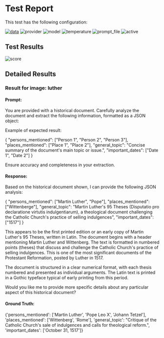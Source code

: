 # Test Report

This test has the following configuration:

<a href="/benchmarks/test_benchmark2"><img src="https://img.shields.io/badge/data-test_benchmark2-lightgrey" alt="data"></a>&nbsp;<img src="https://img.shields.io/badge/provider-anthropic-green" alt="provider">&nbsp;<img src="https://img.shields.io/badge/model-claude--3--5--sonnet--20241022-blue" alt="model">&nbsp;<img src="https://img.shields.io/badge/temperature-0.5-7fff00" alt="temperature">&nbsp;<img src="https://img.shields.io/badge/prompt_file-a_prompt.txt-lightgrey" alt="prompt_file">&nbsp;<img src="https://img.shields.io/badge/active-yes-brightgreen" alt="active">

## Test Results
<img src="https://img.shields.io/badge/score-niy-brightgreen" alt="score">&nbsp;

## Detailed Results

### Result for image: luther

#### Prompt:
  You are provided with a historical document. Carefully analyze the document and extract the following information, formatted as a JSON object:

Example of expected result:

{
"persons_mentioned": ["Person 1", "Person 2", "Person 3"],
"places_mentioned": ["Place 1", "Place 2"],
"general_topic": "Concise summary of the document's main topic or issue.",
"important_dates": ["Date 1", "Date 2"]
}

Ensure accuracy and completeness in your extraction.

#### Response:
  Based on the historical document shown, I can provide the following JSON analysis:

{
"persons_mentioned": ["Martin Luther", "Pope"],
"places_mentioned": ["Wittenberge"],
"general_topic": "Martin Luther's 95 Theses (Disputatio pro declaratione virtutis indulgentiarum), a theological document challenging the Catholic Church's practice of selling indulgences",
"important_dates": ["1517"]
}

This appears to be the first printed edition or an early copy of Martin Luther's 95 Theses, written in Latin. The document begins with a header mentioning Martin Luther and Wittenberg. The text is formatted in numbered points (theses) that discuss and challenge the Catholic Church's practice of selling indulgences. This is one of the most significant documents of the Protestant Reformation, posted by Luther in 1517.

The document is structured in a clear numerical format, with each thesis numbered and presented as individual arguments. The Latin text is printed in a Gothic typeface typical of early printing from this period.

Would you like me to provide more specific details about any particular aspect of this historical document?

#### Ground Truth:
  {'persons_mentioned': ['Martin Luther', 'Pope Leo X', 'Johann Tetzel'], 'places_mentioned': ['Wittenberg', 'Rome'], 'general_topic': "Critique of the Catholic Church's sale of indulgences and calls for theological reform.", 'important_dates': ['October 31, 1517']}

